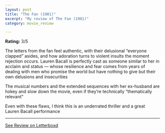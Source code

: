 ```yaml
---
layout: post
title: "The Fan (1981)"
excerpt: "My review of The Fan (1981)"
category: movie_review

---
```


**Rating:** 3/5

The letters from the fan feel authentic, with their delusional “everyone clapped” asides, and how adoration turns to violent insults the moment rejection occurs. Lauren Bacall is perfectly cast as someone similar to her in acclaim and status — whose resilience and fear comes from years of dealing with men who promise the world but have nothing to give but their own delusions and insecurities

The musical numbers and the extended sequences with her ex-husband are hokey and slow down the movie, even if they’re technically “thematically relevant”

Even with these flaws, I think this is an underrated thriller and a great Lauren Bacall performance

<hr>

[See Review on Letterboxd](https://boxd.it/3iBc5n)
